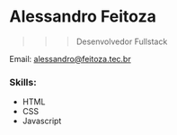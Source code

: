 # Alessandro Feitoza

>>> Desenvolvedor Fullstack

Email: alessandro@feitoza.tec.br

### Skills:
- HTML
- CSS
- Javascript